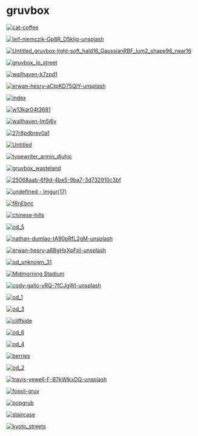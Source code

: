 # gruvbox

<a href="cat-coffee.png"><img alt="cat-coffee" src="cat-coffee.png"></a>

<a href="leif-niemczik-Gp8R_D5klig-unsplash.jpg"><img alt="leif-niemczik-Gp8R_D5klig-unsplash" src="leif-niemczik-Gp8R_D5klig-unsplash.jpg"></a>

<a href="Untitled_gruvbox-light-soft_hald16_GaussianRBF_lum2_shape96_near16.png"><img alt="Untitled_gruvbox-light-soft_hald16_GaussianRBF_lum2_shape96_near16" src="Untitled_gruvbox-light-soft_hald16_GaussianRBF_lum2_shape96_near16.png"></a>

<a href="gruvbox_jp_street.png"><img alt="gruvbox_jp_street" src="gruvbox_jp_street.png"></a>

<a href="wallhaven-k7zpd1.png"><img alt="wallhaven-k7zpd1" src="wallhaven-k7zpd1.png"></a>

<a href="erwan-hesry-aCtpKD75QIY-unsplash.jpg"><img alt="erwan-hesry-aCtpKD75QIY-unsplash" src="erwan-hesry-aCtpKD75QIY-unsplash.jpg"></a>

<a href="index.png"><img alt="index" src="index.png"></a>

<a href="w13kar04t3681.jpg"><img alt="w13kar04t3681" src="w13kar04t3681.jpg"></a>

<a href="wallhaven-lm5j6y.jpg"><img alt="wallhaven-lm5j6y" src="wallhaven-lm5j6y.jpg"></a>

<a href="27r8pdbrev0a1.png"><img alt="27r8pdbrev0a1" src="27r8pdbrev0a1.png"></a>

<a href="Untitled.png"><img alt="Untitled" src="Untitled.png"></a>

<a href="typewriter_armin_djuhic.jpg"><img alt="typewriter_armin_djuhic" src="typewriter_armin_djuhic.jpg"></a>

<a href="gruvbox_wasteland.png"><img alt="gruvbox_wasteland" src="gruvbox_wasteland.png"></a>

<a href="25068aab-6f9d-4be5-9ba7-3d732910c3bf.png"><img alt="25068aab-6f9d-4be5-9ba7-3d732910c3bf" src="25068aab-6f9d-4be5-9ba7-3d732910c3bf.png"></a>

<a href="undefined - Imgur(17).jpg"><img alt="undefined - Imgur(17)" src="undefined - Imgur(17).jpg"></a>

<a href="fRnEbnc.jpeg"><img alt="fRnEbnc" src="fRnEbnc.jpeg"></a>

<a href="chinese-hills.jpg"><img alt="chinese-hills" src="chinese-hills.jpg"></a>

<a href="od_5.jpg"><img alt="od_5" src="od_5.jpg"></a>

<a href="nathan-dumlao-tA90pRfL2gM-unsplash.jpg"><img alt="nathan-dumlao-tA90pRfL2gM-unsplash" src="nathan-dumlao-tA90pRfL2gM-unsplash.jpg"></a>

<a href="erwan-hesry-a8BgHxXpFpI-unsplash.jpg"><img alt="erwan-hesry-a8BgHxXpFpI-unsplash" src="erwan-hesry-a8BgHxXpFpI-unsplash.jpg"></a>

<a href="od_unknown_31.png"><img alt="od_unknown_31" src="od_unknown_31.png"></a>

<a href="Midmorning Stadium.jpg"><img alt="Midmorning Stadium" src="Midmorning Stadium.jpg"></a>

<a href="cody-gallo-yRQ-7fCJgWI-unsplash.jpg"><img alt="cody-gallo-yRQ-7fCJgWI-unsplash" src="cody-gallo-yRQ-7fCJgWI-unsplash.jpg"></a>

<a href="od_1.jpg"><img alt="od_1" src="od_1.jpg"></a>

<a href="od_3.jpg"><img alt="od_3" src="od_3.jpg"></a>

<a href="cliffside.png"><img alt="cliffside" src="cliffside.png"></a>

<a href="od_6.jpg"><img alt="od_6" src="od_6.jpg"></a>

<a href="od_4.jpg"><img alt="od_4" src="od_4.jpg"></a>

<a href="berries.jpg"><img alt="berries" src="berries.jpg"></a>

<a href="od_2.jpg"><img alt="od_2" src="od_2.jpg"></a>

<a href="travis-yewell-F-B7kWlkxDQ-unsplash.jpg"><img alt="travis-yewell-F-B7kWlkxDQ-unsplash" src="travis-yewell-F-B7kWlkxDQ-unsplash.jpg"></a>

<a href="fossil-gruv.png"><img alt="fossil-gruv" src="fossil-gruv.png"></a>

<a href="popgrub.png"><img alt="popgrub" src="popgrub.png"></a>

<a href="staircase.jpg"><img alt="staircase" src="staircase.jpg"></a>

<a href="kyoto_streets.png"><img alt="kyoto_streets" src="kyoto_streets.png"></a>

